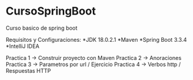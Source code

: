 # CursoSpringBoot
Curso basico de spring boot

Requisitos y Configuraciones:
*JDK 18.0.2.1
*Maven
*Spring Boot 3.3.4
*IntelliJ IDEA

Practica 1 -> Construir proyecto con Maven
Practica 2 -> Anoraciones
Practica 3 -> Parametros por url / Ejercicio
Practica 4 -> Verbos http / Respuestas HTTP
